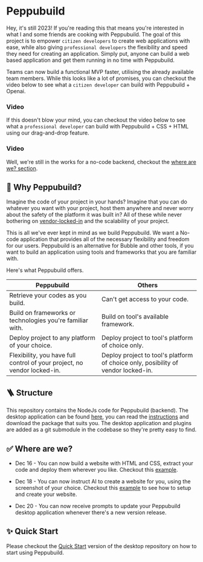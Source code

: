 # Peppubuild

Hey, it's still 2023! If you're reading this that means you're interested in what I and some friends are cooking with Peppubuild. The goal of this project is to empower `citizen developers` to create web applications with ease, while also giving `professional developers` the flexibility and speed they need for creating an application. Simply put, anyone can build a web based application and get them running in no time with Peppubuild. 

Teams can now build a functional MVP faster, utilising the already available team members. While this looks like a lot of promises, you can checkout the video below to see what a `citizen developer` can build with Peppubuild + Openai.

### Video

If this doesn't blow your mind, you can checkout the video below to see what a `professional developer` can build with Peppubuild + CSS + HTML using our drag-and-drop feature.

### Video

Well, we're still in the works for a no-code backend, checkout the [where are we? section](#where-are-we).

## 🎁 Why Peppubuild?

Imagine the code of your project in your hands? Imagine that you can do whatever you want with your project, host them anywhere and never worry about the safety of the platform it was built in? All of these while never bothering on [vendor-locked-in](https://www.cloudflare.com/learning/cloud/what-is-vendor-lock-in/#:~:text=Vendor%20lock%2Din%20refers%20to,stuck%20with%20the%20original%20vendor.) and the scalability of your project.

This is all we've ever kept in mind as we build Peppubuild. We want a No-code application that provides all of the necessary flexibility and freedom for our users. Peppubuild is an alternative for Bubble and other tools, if you want to build an application using tools and frameworks that you are familiar with.

Here's what Peppubuild offers.

| Peppubuild | Others |
| --- | --- |
| Retrieve your codes as you build. | Can't get access to your code. |
| Build on frameworks or technologies you're familiar with. | Build on tool's available framework. |
| Deploy project to any platform of your choice. | Deploy project to tool's platform of choice only. |
| Flexibility, you have full control of your project, no vendor locked-in. | Deploy project to tool's platform of choice only, posibility of vendor locked-in. |

## 🪜 Structure

This repository contains the NodeJs code for Peppubuild (backend). The desktop application can be found [here](https://github.com/hannydevelop/peppubuild-desktop), you can read the [instructions](https://github.com/hannydevelop/peppubuild-desktop#instructions) and download the package that suits you. The desktop application and plugins are added as a git submodule in the codebase so they're pretty easy to find.

## ✅ Where are we?

- Dec 16 - You can now build a website with HTML and CSS, extract your code and deploy them wherever you like. Checkout this [example]().

- Dec 18 - You can now instruct AI to create a website for you, using the screenshot of your choice. Checkout this [example]() to see how to setup and create your website.

- Dec 20 - You can now receive prompts to update your Peppubuild desktop application whenever there's a new version release.

## ✨ Quick Start

Please checkout the [Quick Start](https://github.com/hannydevelop/peppubuild-desktop#quick_start) version of the desktop repository on how to start using Peppubuild.